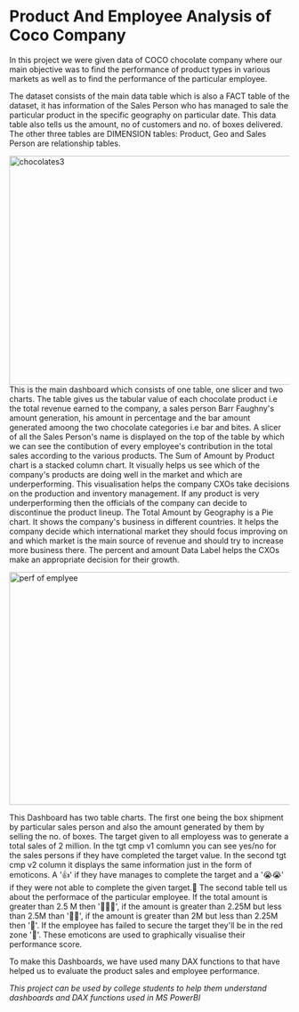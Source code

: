 # Product And Employee Analysis of Coco Company
In this project we were given data of COCO chocolate company where our main objective was to find the performance of product types in various markets as well as to find the performance of the particular employee.

The dataset consists of the main data table which is also a FACT table of the dataset, it has information of the Sales Person who has managed to sale the particular product in the specific geography on particular date. This data table also tells us the amount, no of customers and no. of boxes delivered. The other three tables are DIMENSION tables: Product, Geo and Sales Person are relationship tables.


<img width="729" height="412" alt="chocolates3" src="https://github.com/user-attachments/assets/37b174df-9dd5-4e3c-9c7b-4d63422abbb6" /> <br>
This is the main dashboard which consists of one table, one slicer and two charts. The table gives us the tabular value of each chocolate product i.e the total revenue earned to the company, a sales person Barr Faughny's amount generation, his amount in percentage and the bar amount generated amoong the two chocolate categories i.e bar and bites. A slicer of all the Sales Person's name is displayed on the top of the table by which we can see the contibution of every employee's contribution in the total sales according to the various products. 
The  Sum of Amount by Product chart is a stacked column chart. It visually helps us see which of the company's products are doing well in the market and which are underperforming. This visualisation helps the company CXOs take decisions on the production and inventory management. If any product is very underperforming then the officials of the company can decide to discontinue the product lineup.
The Total Amount by Geography is a Pie chart. It shows the company's business in different countries. It helps the company decide which international market they should focus improving on and which market is the main source of revenue and should try to increase more business there. The percent and amount Data Label helps the CXOs make an appropriate decision for their growth.

<img width="739" height="419" alt="perf of emplyee" src="https://github.com/user-attachments/assets/0b427b4e-bccb-402c-830f-e987297e4bfc" /> <br>

This Dashboard has two table charts. The first one being the box shipment by particular sales person and also the amount generated by them by selling the no. of boxes. The target given to all employess was to generate a total sales of 2 million. In the tgt cmp v1 comlumn you can see yes/no for the sales persons if they have completed the target value. In the second tgt cmp v2 column it displays the same information just in the form of emoticons. A '👍' if they have manages to complete the target and a '😭😭' if they were not able to complete the given target.🎈
The second table tell us about the performace of the particular employee. If the total amount is greater than 2.5 M then '🎄🎄🎄', if the amount is greater than 2.25M but less than 2.5M than '🎄🎄', if the amount is greater than 2M but less than 2.25M then '🎄'. If the employee has failed to secure the target they'll be in the red zone '🎈'. 
These emoticons are used to graphically visualise their performance score.

To make this Dashboards, we have used many DAX functions to that have helped us to evaluate the product sales and employee performance. 

*This project can be used by college students to help them understand dashboards and DAX functions used in MS PowerBI*
